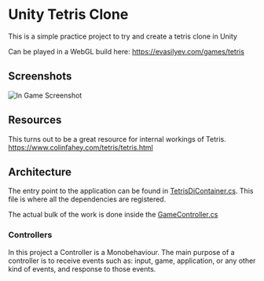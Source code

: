 # Unity Tetris Clone

This is a simple practice project to try and create a tetris clone in Unity

Can be played in a WebGL build here:
https://evasilyev.com/games/tetris

## Screenshots
![In Game Screenshot](https://media.githubusercontent.com/media/Zeejfps/Unity-Tetromino-Game/main/Screenshots/Screenshot%202023-11-05%20130228.png)

## Resources
This turns out to be a great resource for internal workings of Tetris.
https://www.colinfahey.com/tetris/tetris.html

## Architecture
The entry point to the application can be found in [TetrisDiContainer.cs](https://github.com/Zeejfps/Unity-Tetromino-Game/blob/main/Assets/_Tetris/Scripts/Di/TetrisDiContainer.cs).
This file is where all the 
dependencies are registered.

The actual bulk of the work is done inside the [GameController.cs](https://github.com/Zeejfps/Unity-Tetromino-Game/blob/main/Assets/_Tetris/Scripts/GameController.cs)
### Controllers
In this project a Controller is a Monobehaviour. 
The main purpose of a controller is to receive events such as: input, game, application, or any other kind of events, 
and response to those events.